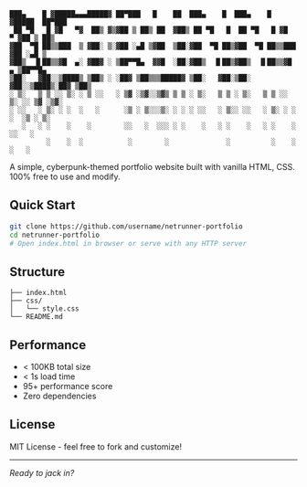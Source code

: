 ```
███▄    █ ▓█████▄▄▄█████▓ ██▀███   █    ██  ███▄    █  ███▄    █ ▓█████  ██▀███  
 ██ ▀█   █ ▓█   ▀▓  ██▒ ▓▒▓██ ▒ ██▒ ██  ▓██▒ ██ ▀█   █  ██ ▀█   █ ▓█   ▀ ▓██ ▒ ██▒
▓██  ▀█ ██▒▒███  ▒ ▓██░ ▒░▓██ ░▄█ ▒▓██  ▒██░▓██  ▀█ ██▒▓██  ▀█ ██▒▒███   ▓██ ░▄█ ▒
▓██▒  ▐▌██▒▒▓█  ▄░ ▓██▓ ░ ▒██▀▀█▄  ▓▓█  ░██░▓██▒  ▐▌██▒▓██▒  ▐▌██▒▒▓█  ▄ ▒██▀▀█▄  
▒██░   ▓██░░▒████▒ ▒██▒ ░ ░██▓ ▒██▒▒▒█████▓ ▒██░   ▓██░▒██░   ▓██░░▒████▒░██▓ ▒██▒
░ ▒░   ▒ ▒ ░░ ▒░ ░ ▒ ░░   ░ ▒▓ ░▒▓░░▒▓▒ ▒ ▒ ░ ▒░   ▒ ▒ ░ ▒░   ▒ ▒ ░░ ▒░ ░░ ▒▓ ░▒▓░
░ ░░   ░ ▒░ ░ ░  ░   ░      ░▒ ░ ▒░░░▒░ ░ ░ ░ ░░   ░ ▒░░ ░░   ░ ▒░ ░ ░  ░  ░▒ ░ ▒░
   ░   ░ ░    ░    ░        ░░   ░  ░░░ ░ ░    ░   ░ ░    ░   ░ ░    ░     ░░   ░ 
         ░    ░  ░           ░        ░              ░          ░    ░  ░   ░
```

A simple, cyberpunk-themed portfolio website built with vanilla HTML, CSS. 100% free to use and modify.

## Quick Start

```bash
git clone https://github.com/username/netrunner-portfolio
cd netrunner-portfolio
# Open index.html in browser or serve with any HTTP server
```

## Structure

```
├── index.html          
├── css/
│   └── style.css       
└── README.md
```

## Performance

- < 100KB total size
- < 1s load time
- 95+ performance score
- Zero dependencies

## License

MIT License - feel free to fork and customize!

---

*Ready to jack in?*
